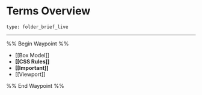 # Terms Overview
 
```ccard
type: folder_brief_live
```
 
---

%% Begin Waypoint %%
- [[Box Model]]
- **[[CSS Rules]]**
- **[[Important]]**
- [[Viewport]]

%% End Waypoint %%